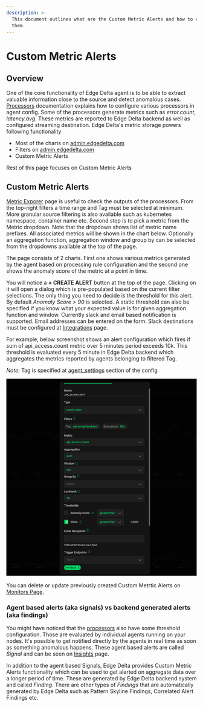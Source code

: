 ```yaml
---
description: >-
  This document outlines what are the Custom Metric Alerts and how to configure
  them.
---
```


# Custom Metric Alerts

## Overview

One of the core functionality of Edge Delta agent is to be able to extract valuable information close to the source and detect anomalous cases. [Processors](https://docs.edgedelta.com/configuration/processors) documentation explains how to configure various processors in agent config. Some of the processors generate metrics such as _error.count_, _latency.avg_. These metrics are reported to Edge Delta backend as well as configured streaming destination. Edge Delta's metric storage powers following functionality

* Most of the charts on [admin.edgedelta.com](https://admin.edgedelta.com/)
* Filters on [admin.edgedelta.com](https://admin.edgedelta.com/)
* Custom Metric Alerts

Rest of this page focuses on Custom Metric Alerts

## Custom Metric Alerts

[Metric Exporer](https://admin.edgedelta.com/metrics) page is useful to check the outputs of the processors. From the top-right filters a time range and Tag must be selected at minimum. More granular source filtering is also available such as kubernetes namespace, container name etc. Second step is to pick a metric from the Metric dropdown. Note that the dropdown shows list of metric name prefixes. All associated metrics will be shown in the chart below. Optionally an aggregation function, aggregation window and group by can be selected from the dropdowns available at the top of the page.

The page consists of 2 charts. First one shows various metrics generated by the agent based on processing rule configuration and the second one shows the anomaly score of the metric at a point in time.

You will notice a **+ CREATE ALERT** button at the top of the page. Clicking on it will open a dialog which is pre-populated based on the current filter selections. The only thing you need to decide is the threshold for this alert. By default _Anomaly Score &gt; 90_ is selected. A static threshold can also be specified if you know what your expected value is for given aggregation function and window. Currently slack and email based notification is supported. Email addresses can be entered on the form. Slack destinations must be configured at [Integrations](https://admin.edgedelta.com/integrations) page.

For example, below screenshot shows an alert configuration which fires if sum of api\_access.count metric over 5 minutes period exceeds 10k. This threshold is evaluated every 5 minute in Edge Delta backend which aggregates the metrics reported by agents belonging to filtered Tag.

_Note:_ Tag is specified at [agent\_settings](https://docs.edgedelta.com/configuration/agent-settings) section of the config

![](../.gitbook/assets/custom-metric-alert.png)

You can delete or update previously created Custom Metrtic Alerts on [Monitors Page](https://admin.edgedelta.com/monitors).

### Agent based alerts \(aka signals\) vs backend generated alerts \(aka findings\)

You might have noticed that the [processors](https://docs.edgedelta.com/configuration/processors) also have some threshold configuration. Those are evaluated by individual agents running on your nodes. It's possible to get notified directly by the agents in real time as soon as something anomalous happens. These agent based alerts are called _Signal_ and can be seen on [Insights](https://admin.edgedelta.com/insights) page.

In addition to the agent based Signals, Edge Delta provides Custom Metric Alerts functionality which can be used to get alerted on aggregate data over a longer period of time. These are generated by Edge Delta backend system and called _Finding_. There are other types of _Findings_ that are automatically generated by Edge Delta such as Pattern Skyline Findings, Correlated Alert Findings etc.

